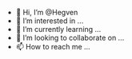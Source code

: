 - 👋 Hi, I’m @Hegven
- 👀 I’m interested in ...
- 🌱 I’m currently learning ...
- 💞️ I’m looking to collaborate on ...
- 📫 How to reach me ...

<!---
Hegven/Hegven is a ✨ special ✨ repository because its `README.md` (this file) appears on your GitHub profile.
You can click the Preview link to take a look at your changes.
--->
